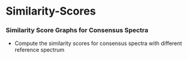 # Similarity-Scores
### Similarity Score Graphs for Consensus Spectra
* Compute the similarity scores for consensus spectra with different reference spectrum
